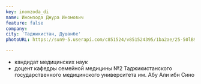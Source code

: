 ```yaml
---
key: inomzoda_di
name: Иномзода Джура Иномович 
feature: false
company: 
city: 'Таджикистан, Душанбе'
photoURL: https://sun9-5.userapi.com/c851524/v851524395/1ba2ae/25-50lB9T3U.jpg

---
```

- кандидат медицинских наук
- доцент кафедры семейной медицины №2 Таджикистанского государственного медицинского университета им. Абу Али ибн Сино